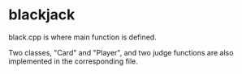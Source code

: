 # blackjack
black.cpp is where main function is defined.

Two classes, "Card" and "Player", and two judge functions are also implemented in the corresponding file.
